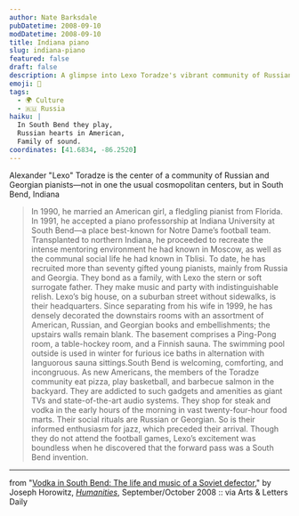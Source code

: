 ```yaml
---
author: Nate Barksdale
pubDatetime: 2008-09-10
modDatetime: 2008-09-10
title: Indiana piano
slug: indiana-piano
featured: false
draft: false
description: A glimpse into Lexo Toradze's vibrant community of Russian and Georgian pianists in South Bend, Indiana.
emoji: 🎹
tags:
  - 🌍 Culture
  - 🇷🇺 Russia
haiku: |
  In South Bend they play,  
  Russian hearts in American,  
  Family of sound.
coordinates: [41.6834, -86.2520]
---
```


Alexander "Lexo" Toradze is the center of a community of Russian and Georgian pianists—not in one the usual cosmopolitan centers, but in South Bend, Indiana

> In 1990, he married an American girl, a fledgling pianist from Florida. In 1991, he accepted a piano professorship at Indiana University at South Bend—a place best-known for Notre Dame’s football team. Transplanted to northern Indiana, he proceeded to recreate the intense mentoring environment he had known in Moscow, as well as the communal social life he had known in Tblisi. To date, he has recruited more than seventy gifted young pianists, mainly from Russia and Georgia. They bond as a family, with Lexo the stern or soft surrogate father. They make music and party with indistinguishable relish. Lexo’s big house, on a suburban street without sidewalks, is their headquarters. Since separating from his wife in 1999, he has densely decorated the downstairs rooms with an assortment of American, Russian, and Georgian books and embellishments; the upstairs walls remain blank. The basement comprises a Ping-Pong room, a table-hockey room, and a Finnish sauna. The swimming pool outside is used in winter for furious ice baths in alternation with languorous sauna sittings.South Bend is welcoming, comforting, and incongruous. As new Americans, the members of the Toradze community eat pizza, play basketball, and barbecue salmon in the backyard. They are addicted to such gadgets and amenities as giant TVs and state-of-the-art audio systems. They shop for steak and vodka in the early hours of the morning in vast twenty-four-hour food marts. Their social rituals are Russian or Georgian. So is their informed enthusiasm for jazz, which preceded their arrival. Though they do not attend the football games, Lexo’s excitement was boundless when he discovered that the forward pass was a South Bend invention.

---

from "[Vodka in South Bend: The life and music of a Soviet defector](http://web.archive.org/web/20120612062538/http://www.neh.gov/news/humanities/2008-09/South_Bend_Artists.html)," by Joseph Horowitz, [_Humanities_](http://web.archive.org/web/20171209100930/https://www.neh.gov/news/humanities), September/October 2008 :: via Arts & Letters Daily
